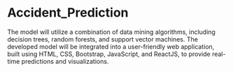 # Accident_Prediction
The model will utilize a combination of data mining algorithms, including decision trees, random forests, and support vector machines. The developed model will be integrated into a user-friendly web application, built using HTML, CSS, Bootstrap, JavaScript, and ReactJS, to provide real-time predictions and visualizations. 
